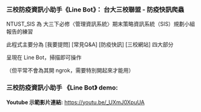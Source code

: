 ### 三校防疫資訊小助手《Line Bot》： 台大三校聯盟 - 防疫快訊爬蟲

NTUST_SIS 為 大三下必修〈管理資訊系統〉期末策略資訊系統（SIS）規劃小組報告的練習

此程式主要分為 [我要提問] [常見Q&A] [防疫快訊] [三校網站] 四大部分

呈現在 Line Bot，掃描即可操作

（但平常不會為其開 ngrok，需要特別開起來才能用）

### 三校防疫資訊小助手 《Line Bot》 demo:
**Youtube 示範影片連結:**
https://youtu.be/_UXmJ0XpuUA
